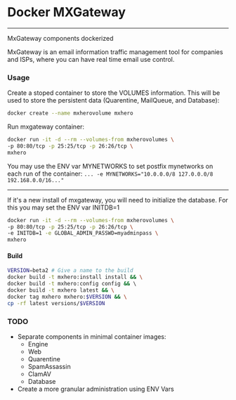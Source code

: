 # Docker MXGateway
---
MxGateway components dockerized

MxGateway is an email information traffic management tool for companies and ISPs, where you can have real time email use control.

### Usage
Create a stoped container to store the VOLUMES information. This will be used to store the persistent data (Quarentine, MailQueue, and Database):
```sh
docker create --name mxherovolume mxhero
```
Run mxgateway container:
```sh
docker run -it -d --rm --volumes-from mxherovolumes \
-p 80:80/tcp -p 25:25/tcp -p 26:26/tcp \
mxhero
```
You may use the ENV var MYNETWORKS to set postfix mynetworks on each run of the container: `... -e MYNETWORKS="10.0.0.0/8 127.0.0.0/8 192.168.0.0/16..."`

---
If it's a new install of mxgateway, you will need to initialize the database. For this you may set the ENV var INITDB=1
```sh
docker run -it -d --rm --volumes-from mxherovolumes \
-p 80:80/tcp -p 25:25/tcp -p 26:26/tcp \
-e INITDB=1 -e GLOBAL_ADMIN_PASSWD=myadminpass \
mxhero
```
#### Build
```sh
VERSION=beta2 # Give a name to the build
docker build -t mxhero:install install && \
docker build -t mxhero:config config && \ 
docker build -t mxhero latest && \
docker tag mxhero mxhero:$VERSION && \
cp -rf latest versions/$VERSION
```

### TODO
- Separate components in minimal container images:
    - Engine
    - Web
    - Quarentine
    - SpamAssassin
    - ClamAV
    - Database
 - Create a more granular administration using ENV Vars
